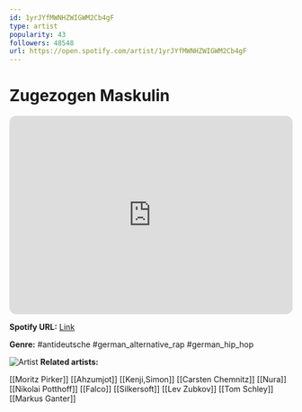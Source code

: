 ```yaml
---
id: 1yrJYfMWNHZWIGWM2Cb4gF
type: artist
popularity: 43
followers: 48548
url: https://open.spotify.com/artist/1yrJYfMWNHZWIGWM2Cb4gF
---
```

# Zugezogen Maskulin

<iframe style="border-radius:12px" src="https://open.spotify.com/embed/artist/1yrJYfMWNHZWIGWM2Cb4gF" width="100%" height="352" frameBorder="0" allowfullscreen="" allow="autoplay; clipboard-write; encrypted-media; fullscreen; picture-in-picture" loading="lazy"></iframe>

**Spotify URL:** [Link](https://open.spotify.com/artist/1yrJYfMWNHZWIGWM2Cb4gF)

**Genre:**  #antideutsche #german_alternative_rap #german_hip_hop

![Artist](https://i.scdn.co/image/ab6761610000e5ebc4eb788ce9031716df95cd99)
**Related artists:**

[[Moritz Pirker]]
[[Ahzumjot]]
[[Kenji,Simon]]
[[Carsten Chemnitz]]
[[Nura]]
[[Nikolai Potthoff]]
[[Falco]]
[[Silkersoft]]
[[Lev Zubkov]]
[[Tom Schley]]
[[Markus Ganter]]
